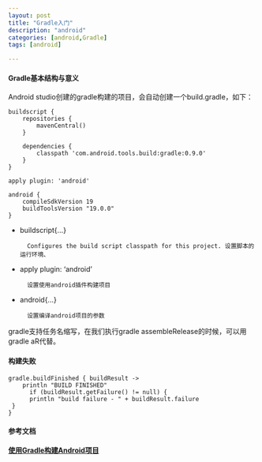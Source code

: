 ```yaml
---
layout: post
title: "Gradle入门"
description: "android"
categories: [android,Gradle]
tags: [android]

---
```


####  Gradle基本结构与意义

Android studio创建的gradle构建的项目，会自动创建一个build.gradle，如下：
 
	buildscript {
	    repositories {
	        mavenCentral()
	    }
	
	    dependencies {
	        classpath 'com.android.tools.build:gradle:0.9.0'
	    }
	}
	
	apply plugin: 'android'
	
	android {
	    compileSdkVersion 19
	    buildToolsVersion "19.0.0"
	}
 
* buildscript{…}

		Configures the build script classpath for this project. 设置脚本的运行环境、
		
* apply plugin: ‘android’



		设置使用android插件构建项目
		
		
* android{…}


		设置编译android项目的参数
		
gradle支持任务名缩写，在我们执行gradle assembleRelease的时候，可以用gradle aR代替。


#### 构建失败

	gradle.buildFinished { buildResult ->
	    println "BUILD FINISHED"
	      if (buildResult.getFailure() != null) {
          println "build failure - " + buildResult.failure
     }
	}

#### 参考文档

[**使用Gradle构建Android项目**](http://blog.isming.me/2014/05/20/android4gradle/)
